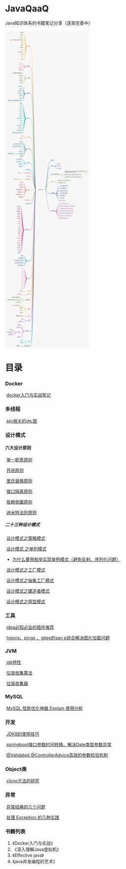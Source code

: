 # JavaQaaQ

Java知识体系的书籍笔记分享（逐渐完善中）

![someday](https://raw.githubusercontent.com/zjmJavaByte/images/master/images/someday.png)

# 目录

### Docker

​		[docker入门与实战笔记](https://github.com/zjmJavaByte/JavaQaaQ/blob/master/docs/docker%E6%8A%80%E6%9C%AF%E5%85%A5%E9%97%A8%E4%B8%8E%E5%AE%9E%E6%88%98.md)

### 多线程

​		[`AQS`相关的`UML`图](https://gitee.com/laoyouji1018/images/raw/master/img/20210618140644.png)

### 设计模式

#### 六大设计原则

​		[单一职责原则](https://github.com/zjmJavaByte/JavaQaaQ/blob/master/docs/单一职责原则.md)

​		[开闭原则](https://github.com/zjmJavaByte/JavaQaaQ/blob/master/docs/开闭原则.md)

​		[里氏替换原则](https://github.com/zjmJavaByte/JavaQaaQ/blob/master/docs/里氏替换原则.md)

​		[接口隔离原则](https://github.com/zjmJavaByte/JavaQaaQ/blob/master/docs/接口隔离原则.md)

​		[依赖倒置原则](https://github.com/zjmJavaByte/JavaQaaQ/blob/master/docs/依赖倒置原则.md)

​		[迪米特法则原则](https://github.com/zjmJavaByte/JavaQaaQ/blob/master/docs/迪米特法则原则.md)

##### 二十三种设计模式

​		[设计模式之策略模式](https://github.com/zjmJavaByte/JavaQaaQ/blob/master/docs/%E8%AE%BE%E8%AE%A1%E6%A8%A1%E5%BC%8F-%E7%AD%96%E7%95%A5%E6%A8%A1%E5%BC%8F.md)

​		[设计模式 之单列模式](https://github.com/zjmJavaByte/JavaQaaQ/blob/master/docs/%E8%AE%BE%E8%AE%A1%E6%A8%A1%E5%BC%8F-%E5%8D%95%E4%BE%8B%E6%A8%A1%E5%BC%8F.md)

- [为什么要用枚举实现单例模式（避免反射、序列化问题）](https://github.com/zjmJavaByte/JavaQaaQ/blob/master/docs/%E4%B8%BA%E4%BB%80%E4%B9%88%E8%A6%81%E7%94%A8%E6%9E%9A%E4%B8%BE%E5%AE%9E%E7%8E%B0%E5%8D%95%E4%BE%8B%E6%A8%A1%E5%BC%8F%EF%BC%88%E9%81%BF%E5%85%8D%E5%8F%8D%E5%B0%84%E3%80%81%E5%BA%8F%E5%88%97%E5%8C%96%E9%97%AE%E9%A2%98%EF%BC%89.md)

​        [设计模式之工厂模式](https://github.com/zjmJavaByte/JavaQaaQ/blob/master/docs/design-mode/%E5%B7%A5%E5%8E%82%E6%A8%A1%E5%BC%8F.md)

​        [设计模式之抽象工厂模式](https://github.com/zjmJavaByte/JavaQaaQ/blob/master/docs/design-mode/%E6%8A%BD%E8%B1%A1%E5%B7%A5%E5%8E%82%E6%A8%A1%E5%BC%8F.md)

​        [设计模式之建造者模式](https://github.com/zjmJavaByte/JavaQaaQ/blob/master/docs/design-mode/%E5%BB%BA%E9%80%A0%E8%80%85%E6%A8%A1%E5%BC%8F.md)

​        [设计模式之原型模式](https://github.com/zjmJavaByte/JavaQaaQ/blob/master/docs/design-mode/%E5%8E%9F%E5%9E%8B%E6%A8%A1%E5%BC%8F.md)


### 工具

​		[idea必知必会的插件推荐](https://github.com/zjmJavaByte/JavaQaaQ/blob/master/docs/idea%E5%BF%85%E7%9F%A5%E5%BF%85%E4%BC%9A%E7%9A%84%E6%8F%92%E4%BB%B6%E6%8E%A8%E8%8D%90.md)

​        [typora、picgo 、gitee的san p组合解决图片加载问题](https://github.com/zjmJavaByte/JavaQaaQ/blob/master/docs/typora%E3%80%81picgo%20%E3%80%81gitee%E7%9A%84san%20p%E7%BB%84%E5%90%88%E8%A7%A3%E5%86%B3%E5%9B%BE%E7%89%87%E5%8A%A0%E8%BD%BD%E9%97%AE%E9%A2%98.md)

### JVM

​		[jdk特性](https://github.com/zjmJavaByte/JavaQaaQ/blob/master/docs/jdk%E7%89%B9%E6%80%A7.md)

​		[垃圾收集算法](https://github.com/zjmJavaByte/JavaQaaQ/blob/master/docs/%E5%9E%83%E5%9C%BE%E6%94%B6%E9%9B%86%E7%AE%97%E6%B3%95.md)

​		[垃圾收集器](https://github.com/zjmJavaByte/JavaQaaQ/blob/master/docs/%E5%9E%83%E5%9C%BE%E6%94%B6%E9%9B%86%E5%99%A8.md)

### MySQL

​         [MySQL 性能优化神器 Explain 使用分析](https://github.com/zjmJavaByte/JavaQaaQ/blob/master/docs/MySQL%20%E6%80%A7%E8%83%BD%E4%BC%98%E5%8C%96%E7%A5%9E%E5%99%A8%20Explain%20%E4%BD%BF%E7%94%A8%E5%88%86%E6%9E%90.md)

### 开发

​        [JDK8的使用技巧](https://github.com/zjmJavaByte/JavaQaaQ/blob/master/docs/JDK8的使用技巧.md)

​		[springboot接口参数时间转换、解决Date类型参数异常](https://github.com/zjmJavaByte/JavaQaaQ/blob/master/docs/springboot接口参数时间转换、解决Date类型参数异常.md)

​		[@Validated @ControllerAdvice高效的参数检验机制](https://github.com/zjmJavaByte/JavaQaaQ/blob/master/docs/@Validated、@ControllerAdvice高效的参数检验机制.md)

### Object类

​		[clone方法的研究]()

### 异常

​		[异常经典的几个问题](https://github.com/zjmJavaByte/JavaQaaQ/blob/master/docs/异常经典的几个问题.md)

​		[处理 Exception 的几种实践](https://github.com/zjmJavaByte/JavaQaaQ/blob/master/docs/处理Exception的几种实践.md)

### 书籍列表

1. 《Docker入门与实战》
2. 《深入理解Java虚拟机》
3. 《Effective java》
4. 《java并发编程的艺术》

